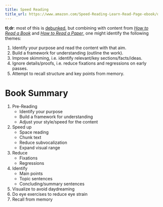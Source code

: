 ```yaml
---
title: Speed Reading
title_url: https://www.amazon.com/Speed-Reading-Learn-Read-Page-ebook/dp/B07HQM9G1R/
---
```


**tl;dr**: most of this is [debunked](https://www.wired.com/2017/01/make-resolution-read-speed-reading-wont-help/), but combining with content from [_How to Read a Book_](how-to-read-a-book) and [_How to Read a Paper_](../papers/how-to-read-a-paper), one might identify the following themes:

1. Identify your purpose and read the content with that aim.
1. Build a framework for understanding (outline the work).
1. Improve skimming, i.e. identify relevant/key sections/facts/ideas.
1. Ignore details/proofs, i.e. reduce fixations and regressions on early passes.
1. Attempt to recall structure and key points from memory.

# Book Summary

1. Pre-Reading
   - Identify your purpose
   - Build a framework for understanding
   - Adjust your style/speed for the content
1. Speed up
   - Space reading
   - Chunk text
   - Reduce subvocalization
   - Expand visual range
1. Reduce
   - Fixations
   - Regressions
1. Identify
   - Main points
   - Topic sentences
   - Concluding/summary sentences
1. Visualize to avoid daydreaming
1. Do eye exercises to reduce eye strain
1. Recall from memory
